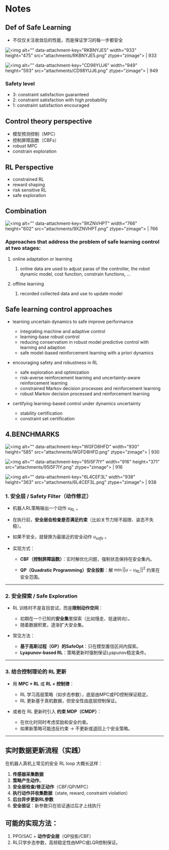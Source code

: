 # Notes

## Def of Safe Learning

*   不仅仅关注收敛后的性能，而是保证学习的每一步都安全

![\<img alt="" data-attachment-key="RKBNYJE5" width="933" height="475" src="attachments/RKBNYJE5.png" ztype="zimage"> | 933](attachments/RKBNYJE5.png)

![\<img alt="" data-attachment-key="CD98YUJ6" width="949" height="593" src="attachments/CD98YUJ6.png" ztype="zimage"> | 949](attachments/CD98YUJ6.png)

### Safety level

*   3: constraint satisfaction guaranteed
*   2: constraint satisfaction with high probability
*   1: constraint satisfaction encouraged

## Control theory perspective

*   模型预测控制（MPC）
*   控制屏障函数（CBFs）
*   robust MPC
*   constrain exploration

## RL Perspective

*   constrained RL
*   reward shaping
*   risk sensitive RL
*   safe exploration

## Combination

![\<img alt="" data-attachment-key="9XZNVHPT" width="766" height="602" src="attachments/9XZNVHPT.png" ztype="zimage"> | 766](attachments/9XZNVHPT.png)

### Approaches that address the problem of safe learning control at two stages:

1.  online adaptation or learning

    1.  online data are used to adjust paras of the controller, the robot dynamic model, cost function, constrain functions, …

2.  offline learning

    1.  recorded collected data and use to update model

## Safe learning control approaches

*   learning uncertain dynamics to safe improve performance

    *   integrating machine and adaptive control
    *   learning-base robust control
    *   reducing conservatism in robust model predictive control with learning and adaption
    *   safe model-based reinforcement learning with a priori dynamics

*   encouraging safety and robustness in RL

    *   safe exploration and optimization
    *   risk-averse reinforcement learning and uncertainty-aware reinforcement learning
    *   constrained Markov decision processes and reinforcement learning
    *   robust Markov decision processed and reinforcement learning

*   certifying learning-based control under dynamics uncertainty

    *   stability certification
    *   constraint set certification

## 4.BENCHMARKS

![\<img alt="" data-attachment-key="WGFD8HFD" width="930" height="585" src="attachments/WGFD8HFD.png" ztype="zimage"> | 930](attachments/WGFD8HFD.png)

![\<img alt="" data-attachment-key="95I5F7IY" width="916" height="371" src="attachments/95I5F7IY.png" ztype="zimage"> | 916](attachments/95I5F7IY.png)

![\<img alt="" data-attachment-key="6L4CEF3L" width="938" height="363" src="attachments/6L4CEF3L.png" ztype="zimage"> | 938](attachments/6L4CEF3L.png)

### 1. **安全层 / Safety Filter（动作修正）**

*   机器人RL策略输出一个动作  $u_{RL}$ 。

*   在执行前，**安全层会检查是否满足约束**（比如关节力矩不超限、姿态不失稳）。

*   如果不安全，就替换为最接近的安全动作  $u_{safe}$ 。

*   实现方式：

    *   **CBF（控制屏障函数）**：实时解优化问题，强制状态保持在安全集内。

    *   **QP（Quadratic Programming）安全投影**：解  $\min ||u - u_{RL}||^2$  约束在安全范围。

***

### 2. **安全探索 / Safe Exploration**

*   RL 训练时不是盲目尝试，而是**限制动作空间**：

    *   初期在一个已知的**安全集**里探索（比如慢走、低速转向）。
    *   随着数据积累，逐渐扩大安全集。

*   常见方法：

    *   **基于高斯过程（GP）的SafeOpt**：只在模型置信区间内探索。
    *   **Lyapunov-based RL**：策略更新时强制保证Lyapunov稳定条件。

***

### 3. **结合控制理论的 RL 更新**

*   用 **MPC + RL** 或 **RL + 控制律**：

    *   RL 学习高层策略（如步态参数），底层由MPC或PD控制保证稳定。
    *   RL 更新基于真机数据，但安全性由底层控制保证。

*   或者在 RL 更新时引入 **约束 MDP（CMDP）**：

    *   在优化时同时考虑奖励和安全约束。
    *   如果新策略可能违反约束 → 不更新或退回上个安全策略。

***

## 实时数据更新流程（实践）

在机器人真机上常见的安全 RL loop 大概长这样：

1.  **传感器采集数据**
2.  **策略产生动作**。
3.  **安全层检查/修正动作**（CBF/QP/MPC）
4.  **执行动作并收集数据**（state, reward, constraint violation）
5.  **后台异步更新RL参数**
6.  **安全验证**：新参数只在验证通过后才上线执行

## 可能的实现方法：

1.  PPO/SAC + **动作安全层**（QP投影/CBF）
2.  RL只学步态参数，高频稳定性由MPC或LQR控制保证。
